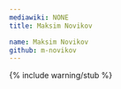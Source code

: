 ```yaml
---
mediawiki: NONE
title: Maksim Novikov

name: Maksim Novikov
github: m-novikov
---
```


{% include warning/stub %}
